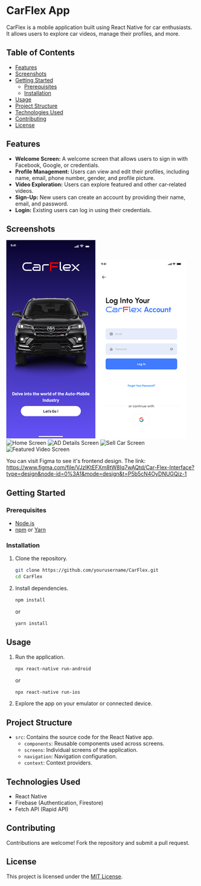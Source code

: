 # CarFlex App

CarFlex is a mobile application built using React Native for car enthusiasts. It allows users to explore car videos, manage their profiles, and more.

## Table of Contents
- [Features](#features)
- [Screenshots](#screenshots)
- [Getting Started](#getting-started)
  - [Prerequisites](#prerequisites)
  - [Installation](#installation)
- [Usage](#usage)
- [Project Structure](#project-structure)
- [Technologies Used](#technologies-used)
- [Contributing](#contributing)
- [License](#license)

## Features
- **Welcome Screen:** A welcome screen that allows users to sign in with Facebook, Google, or credentials.
- **Profile Management:** Users can view and edit their profiles, including name, email, phone number, gender, and profile picture.
- **Video Exploration:** Users can explore featured and other car-related videos.
- **Sign-Up:** New users can create an account by providing their name, email, and password.
- **Login:** Existing users can log in using their credentials.

## Screenshots
![Landing Screen](Screenshots/Landing_Page.png)
![Login Screen](Screenshots/Login.png)
![Home Screen](Screenshots/Home-Screen.png)
![AD Details Screen](Screenshots/AD-Details.png)
![Sell Car Screen](Screenshots/Sell-car.png)
![Featured Video Screen](Screenshots/Featured-Video-Screen.png)


You can visit Figma to see it's frontend design. The link: https://www.figma.com/file/VJzIKtEFXm8tW8Iq7wAQtd/Car-Flex-Interface?type=design&node-id=0%3A1&mode=design&t=P5b5cN4OyDNUGQiz-1

## Getting Started

### Prerequisites
- [Node.js](https://nodejs.org/)
- [npm](https://www.npmjs.com/) or [Yarn](https://yarnpkg.com/)

### Installation
1. Clone the repository.
   ```bash
   git clone https://github.com/yourusername/CarFlex.git
   cd CarFlex
   ```
2. Install dependencies.
   ```bash
   npm install
   ```
   or
   ```bash
   yarn install
   ```

## Usage
1. Run the application.
   ```bash
   npx react-native run-android
   ```
   or
   ```bash
   npx react-native run-ios
   ```
2. Explore the app on your emulator or connected device.

## Project Structure
- `src`: Contains the source code for the React Native app.
  - `components`: Reusable components used across screens.
  - `screens`: Individual screens of the application.
  - `navigation`: Navigation configuration.
  - `context`: Context providers.

## Technologies Used
- React Native
- Firebase (Authentication, Firestore)
- Fetch API (Rapid API)

## Contributing
Contributions are welcome! Fork the repository and submit a pull request.

## License
This project is licensed under the [MIT License](LICENSE).
